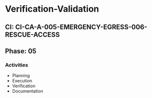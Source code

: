 # Verification-Validation

## CI: CI-CA-A-005-EMERGENCY-EGRESS-006-RESCUE-ACCESS
## Phase: 05

### Activities
- Planning
- Execution
- Verification
- Documentation
